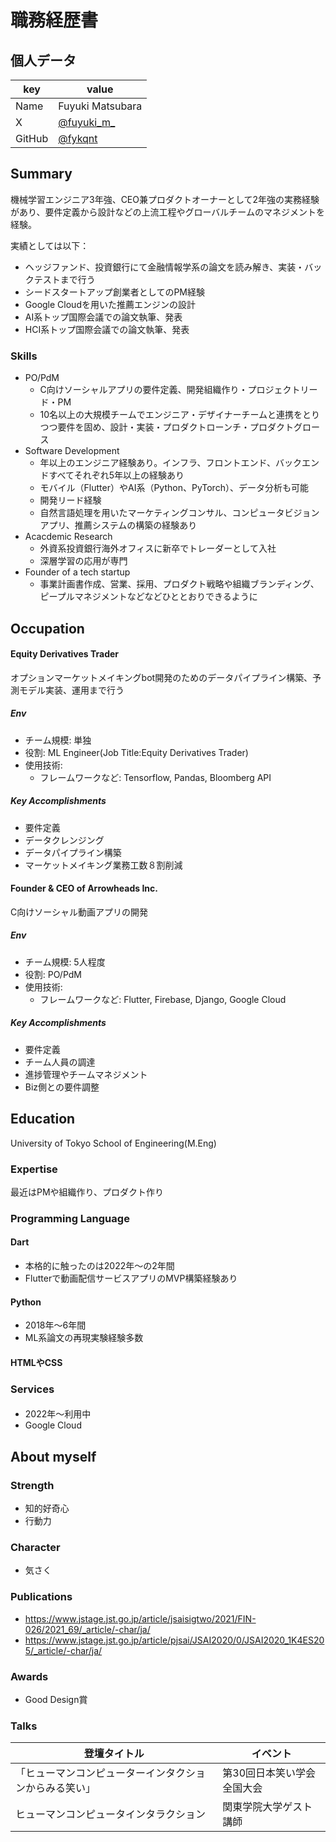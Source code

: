 # 職務経歴書

## 個人データ

|key|value|
|---|---|
| Name | Fuyuki Matsubara |
| X | [@fuyuki_m_](https://x.com/fuyuki_m_) 
| GitHub | [@fykqnt](https://github.com/fykqnt) |

## Summary

機械学習エンジニア3年強、CEO兼プロダクトオーナーとして2年強の実務経験があり、要件定義から設計などの上流工程やグローバルチームのマネジメントを経験。

実績としては以下：

- ヘッジファンド、投資銀行にて金融情報学系の論文を読み解き、実装・バックテストまで行う
- シードスタートアップ創業者としてのPM経験
- Google Cloudを用いた推薦エンジンの設計
- AI系トップ国際会議での論文執筆、発表
- HCI系トップ国際会議での論文執筆、発表

### Skills
- PO/PdM
  - C向けソーシャルアプリの要件定義、開発組織作り・プロジェクトリード・PM
  - 10名以上の大規模チームでエンジニア・デザイナーチームと連携をとりつつ要件を固め、設計・実装・プロダクトローンチ・プロダクトグロース
- Software Development
  - 年以上のエンジニア経験あり。インフラ、フロントエンド、バックエンドすべてそれぞれ5年以上の経験あり
  - モバイル（Flutter）やAI系（Python、PyTorch）、データ分析も可能
  - 開発リード経験
  - 自然言語処理を用いたマーケティングコンサル、コンピュータビジョンアプリ、推薦システムの構築の経験あり
- Acacdemic Research
  - 外資系投資銀行海外オフィスに新卒でトレーダーとして入社
  - 深層学習の応用が専門
- Founder of a tech startup
  - 事業計画書作成、営業、採用、プロダクト戦略や組織ブランディング、ピープルマネジメントなどなどひととおりできるように

## Occupation


#### Equity Derivatives Trader
オプションマーケットメイキングbot開発のためのデータパイプライン構築、予測モデル実装、運用まで行う

##### Env
- チーム規模: 単独
- 役割: ML Engineer(Job Title:Equity Derivatives Trader)
- 使用技術:
  - フレームワークなど: Tensorflow, Pandas, Bloomberg API

##### Key Accomplishments
- 要件定義
- データクレンジング
- データパイプライン構築
- マーケットメイキング業務工数８割削減

#### Founder & CEO of Arrowheads Inc.
C向けソーシャル動画アプリの開発

##### Env
- チーム規模: 5人程度
- 役割: PO/PdM
- 使用技術:
  - フレームワークなど: Flutter, Firebase, Django, Google Cloud

##### Key Accomplishments
- 要件定義
- チーム人員の調達
- 進捗管理やチームマネジメント
- Biz側との要件調整


## Education

University of Tokyo School of Engineering(M.Eng)


### Expertise
最近はPMや組織作り、プロダクト作り

### Programming Language

#### Dart
- 本格的に触ったのは2022年〜の2年間
- Flutterで動画配信サービスアプリのMVP構築経験あり

#### Python
- 2018年〜6年間
- ML系論文の再現実験経験多数

#### HTMLやCSS


### Services

#### 
- 2022年〜利用中
- Google Cloud



## About myself

### Strength
- 知的好奇心
- 行動力


### Character
- 気さく


### Publications
- https://www.jstage.jst.go.jp/article/jsaisigtwo/2021/FIN-026/2021_69/_article/-char/ja/
- https://www.jstage.jst.go.jp/article/pjsai/JSAI2020/0/JSAI2020_1K4ES205/_article/-char/ja/

### Awards
- Good Design賞

### Talks
| 登壇タイトル | イベント |
|---|---|
| 「ヒューマンコンピューターインタクションからみる笑い」 | 第30回日本笑い学会全国大会 | 
| ヒューマンコンピュータインタラクション | 関東学院大学ゲスト講師 |
